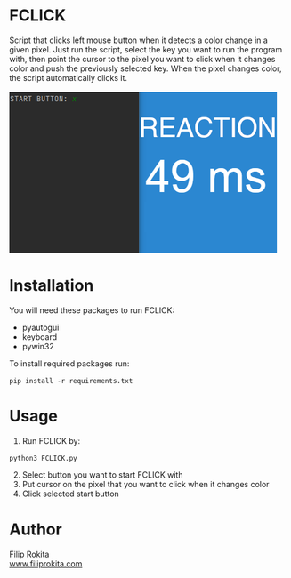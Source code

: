 # FCLICK
Script that clicks left mouse button when it detects a color change in a given pixel. Just run the script, select the key you want to run the program with, then point the cursor to the pixel you want to click when it changes color and push the previously selected key. When the pixel changes color, the script automatically clicks it.<br/>
<br/>
<img src="FCLICK.png">

# Installation
You will need these packages to run FCLICK:
* pyautogui
* keyboard
* pywin32

To install required packages run:
```
pip install -r requirements.txt
```

# Usage
1. Run FCLICK by:
```
python3 FCLICK.py
```
2. Select button you want to start FCLICK with
3. Put cursor on the pixel that you want to click when it changes color
4. Click selected start button

# Author
Filip Rokita<br/>
www.filiprokita.com